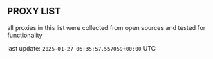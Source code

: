## PROXY LIST

all proxies in this list were collected from open sources and tested for functionality

last update: `2025-01-27 05:35:57.557059+00:00` UTC